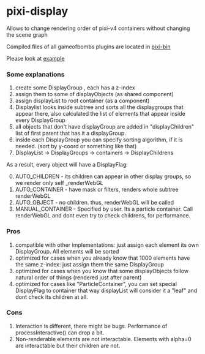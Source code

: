 # pixi-display
Allows to change rendering order of pixi-v4 containers without changing the scene graph

Compiled files of all gameofbombs plugins are located in [pixi-bin](https://github.com/gameofbombs/pixi-bin/tree/master/bin/plugins)

Please look at [example](http://pixijs.github.io/examples/index.html?s=display&f=zorder.js&title=Z-order&plugins=pixi-display&v=dev)

### Some explanations

1. create some DisplayGroup , each has a z-index
2. assign them to some of displayObjects (as shared component)
3. assign displayList to root container (as a component)
4. Displaylist looks inside subtree and sorts all the displaygroups that appear there, also calculated the list of elements that appear inside every DisplayGroup
5. all objects that don't have displayGroup are added in "displayChildren" list of first parent that has it a displayGroup.
6. inside each DisplayGroup you can specify sorting algorithm, if it is needed. (sort by y-coord or something like that)
7. DisplayList -> DisplayGroups -> containers -> DisplayChildrens

As a result, every object will have a DisplayFlag:

0. AUTO_CHILDREN - its children can appear in other display groups, so we render only self _renderWebGL
1. AUTO_CONTAINER - have mask or filters, renders whole subtree renderWebGL
2. AUTO_OBJECT - no children. thus, renderWebGL will be called
3. MANUAL_CONTAINER - Specified by user. Its a particle container. Call renderWebGL and dont even try to check childrens, for performance.

### Pros

1. compatible with other implementations: just assign each element its own DisplayGroup. All elements will be sorted
2. optimized for cases when you already know that 1000 elements have the same z-index: just assign them the same DisplayGroup
3. optimized for cases when you know that some displayObjects follow natural order of things (rendered just after parent)
4. optimized for cases like "ParticleContainer", you can set special DisplayFlag to container that way displayList will consider it a "leaf" and dont check its children at all.

### Cons

1. Interaction is different, there might be bugs. Performance of processInteractive() can drop a bit.
2. Non-renderable elements are not interactable. Elements with alpha=0 are interactable but their children are not.
